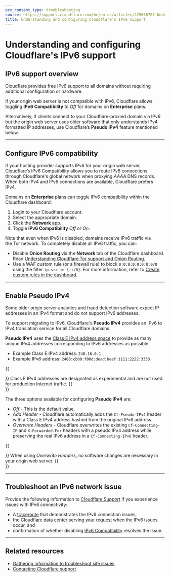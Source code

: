 ```yaml
---
pcx_content_type: troubleshooting
source: https://support.cloudflare.com/hc/en-us/articles/229666767-Understanding-and-configuring-Cloudflare-s-IPv6-support
title: Understanding and configuring Cloudflare's IPv6 support
---
```


# Understanding and configuring Cloudflare's IPv6 support



## IPv6 support overview

Cloudflare provides free IPv6 support to all domains without requiring additional configuration or hardware.

If your origin web server is not compatible with IPv6, Cloudflare allows toggling **IPv6 Compatibility** to _Off_ for domains on **Enterprise** plans.

Alternatively, if clients connect to your Cloudflare-proxied domain via IPv6 but the origin web server uses older software that only understands IPv4 formatted IP addresses, use Cloudflare’s **Pseudo IPv4** feature mentioned below.

___

## Configure IPv6 compatibility

If your hosting provider supports IPv6 for your origin web server, Cloudflare’s IPv6 Compatibility allows you to route IPv6 connections through Cloudflare's global network when proxying _AAAA_ DNS records. When both IPv4 and IPv6 connections are available, Cloudflare prefers IPv4.

Domains on **Enterprise** plans can toggle IPv6 compatibility within the Cloudflare dashboard:

1.  Login to your Cloudflare account.
2.  Select the appropriate domain.
3.  Click the **Network** app.
4.  Toggle **IPv6 Compatibility** _Off_ or _On_.

Note that even when IPv6 is disabled, domains receive IPv6 traffic via the Tor network. To completely disable all IPv6 traffic, you can:

-   Disable **Onion Routing** via the **Network** tab of the Cloudflare dashboard. Read [Understanding Cloudflare Tor support and Onion Routing](/support/firewall/learn-more/understanding-cloudflare-tor-support-and-onion-routing/).
-   Use a WAF custom rule (or a firewall rule) to block `0:0:0:0:0:0:0:0/0` using the filter `ip.src in {::/0}`. For more information, refer to [Create custom rules in the dashboard](/waf/custom-rules/create-dashboard/).

___

## Enable Pseudo IPv4

Some older origin server analytics and fraud detection software expect IP addresses in an IPv4 format and do not support IPv6 addresses.

To support migrating to IPv6, Cloudflare's **Pseudo IPv4** provides an IPv6 to IPv4 translation service for all Cloudflare domains.

**Pseudo IPv4** uses the [Class E IPv4 address space](https://tools.ietf.org/html/rfc1112#section-4) to provide as many unique IPv4 addresses corresponding to IPv6 addresses as possible.

-   Example Class E IPv4 address: `240.16.0.1`
-   Example IPv6 address: `2400:cb00:f00d:dead:beef:1111:2222:3333`

{{<Aside type="note">}}
Class E IPv4 addresses are designated as experimental and are not used
for production Internet traffic.
{{</Aside>}}

The three options available for configuring **Pseudo IPv4** are:

-   _Off_ \- This is the default value.
-   _Add Header_ \- Cloudflare automatically adds the `Cf-Pseudo-IPv4` header with a Class E IPv4 address hashed from the original IPv6 address.
-   _Overwrite Headers_ - Cloudflare overwrites the existing `Cf-Connecting-IP` and `X-Forwarded-For` headers with a pseudo IPv4 address while preserving the real IPv6 address in a `Cf-Connecting-IPv6` header.

{{<Aside type="note">}}
When using *Overwrite Headers*, no software changes are necessary in
your origin web server.
{{</Aside>}}

___

## Troubleshoot an IPv6 network issue

Provide the following information to [Cloudflare Support](https://support.cloudflare.com/hc/articles/200172476) if you experience issues with IPv6 connectivity:

-   A [traceroute](https://support.cloudflare.com/hc/articles/203118044#h_b8cebafd-9243-40e9-9c44-d4b94ccd3a87) that demonstrates the IPv6 connection issues,
-   the [Cloudflare data center serving your request](https://support.cloudflare.com/hc/articles/203118044#h_22b01241-01a5-4bed-a897-6e97cff5c288) when the IPv6 issues occur, and
-   confirmation of whether disabling [IPv6 Compatibility](https://support.cloudflare.com/hc/articles/229666767#h_2fa0b554-3fd2-44a3-9a77-ee116c31b8c3) resolves the issue.

___

## Related resources

-   [Gathering information to troubleshoot site issues](https://support.cloudflare.com/hc/articles/203118044)
-   [Contacting Cloudflare support](https://support.cloudflare.com/hc/articles/200172476)
